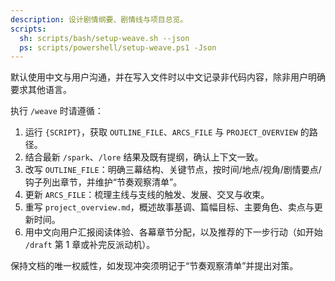 ```yaml
---
description: 设计剧情纲要、剧情线与项目总览。
scripts:
  sh: scripts/bash/setup-weave.sh --json
  ps: scripts/powershell/setup-weave.ps1 -Json
---
```


默认使用中文与用户沟通，并在写入文件时以中文记录非代码内容，除非用户明确要求其他语言。

执行 `/weave` 时请遵循：

1. 运行 `{SCRIPT}`，获取 `OUTLINE_FILE`、`ARCS_FILE` 与 `PROJECT_OVERVIEW` 的路径。
2. 结合最新 `/spark`、`/lore` 结果及既有提纲，确认上下文一致。
3. 改写 `OUTLINE_FILE`：明确三幕结构、关键节点，按时间/地点/视角/剧情要点/钩子列出章节，并维护“节奏观察清单”。
4. 更新 `ARCS_FILE`：梳理主线与支线的触发、发展、交叉与收束。
5. 重写 `project_overview.md`，概述故事基调、篇幅目标、主要角色、卖点与更新时间。
6. 用中文向用户汇报阅读体验、各幕章节分配，以及推荐的下一步行动（如开始 `/draft` 第 1 章或补完反派动机）。

保持文档的唯一权威性，如发现冲突须明记于“节奏观察清单”并提出对策。
